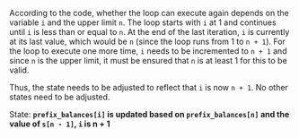 According to the code, whether the loop can execute again depends on the variable `i` and the upper limit `n`. The loop starts with `i` at 1 and continues until `i` is less than or equal to `n`. At the end of the last iteration, `i` is currently at its last value, which would be `n` (since the loop runs from 1 to `n + 1`). For the loop to execute one more time, `i` needs to be incremented to `n + 1` and since `n` is the upper limit, it must be ensured that `n` is at least 1 for this to be valid. 

Thus, the state needs to be adjusted to reflect that `i` is now `n + 1`. No other states need to be adjusted.

State: **`prefix_balances[i]` is updated based on `prefix_balances[n]` and the value of `s[n - 1]`, `i` is n + 1**